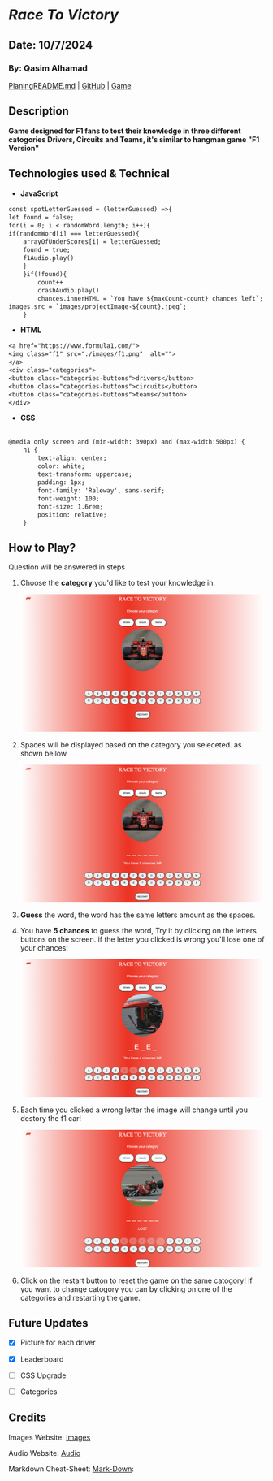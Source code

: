 # ***Race To Victory*** 
## Date: 10/7/2024
### By: Qasim Alhamad



[PlaningREADME.md](https://github.com/qassimalhamad/RaceToVictory/blob/main/planingREADME.md) | [GitHub](https://github.com/qassimalhamad/RaceToVictory) | [Game](https://qassimalhamad.github.io/RaceToVictory/)

## Description
**Game designed for **F1** fans to test their knowledge in three different catogories Drivers, Circuits and Teams, it's similar to hangman game "F1 Version"**

## Technologies used & Technical
* **JavaScript** 

```
const spotLetterGuessed = (letterGuessed) =>{
let found = false;
for(i = 0; i < randomWord.length; i++){
if(randomWord[i] === letterGuessed){
    arrayOfUnderScores[i] = letterGuessed;
    found = true;
    f1Audio.play()
    }
    }if(!found){
        count++
        crashAudio.play()
        chances.innerHTML = `You have ${maxCount-count} chances left`;
images.src = `images/projectImage-${count}.jpeg`;
    }
```
* **HTML**
``` 
<a href="https://www.formula1.com/">
<img class="f1" src="./images/f1.png"  alt="">
</a>
<div class="categories">
<button class="categories-buttons">drivers</button>
<button class="categories-buttons">circuits</button>
<button class="categories-buttons">teams</button>
</div>
```
* **CSS**
```

@media only screen and (min-width: 390px) and (max-width:500px) {
    h1 { 
        text-align: center;
        color: white;
        text-transform: uppercase;
        padding: 1px;
        font-family: 'Raleway', sans-serif;
        font-weight: 100;
        font-size: 1.6rem;
        position: relative;
    }
```
## How to Play?
Question will be answered in steps 

1. Choose the **category** you'd like to test your knowledge in.

	![alt text](./images/projectpic1.jpg)

2. Spaces will be displayed based on the category you seleceted. as shown bellow.

	![alt text](./images/projectpic2.jpg)

3. **Guess** the word, the word has the same letters amount as the spaces.

4. You have **5 chances** to guess the word, Try it by clicking on the letters buttons on the screen. if the letter you clicked is wrong you'll lose one of your chances!

	![alt text](./images/projectpic3.jpg)



5. Each time you clicked a wrong letter the image will change until you destory the f1 car!

	![alt text](./images/projectpic4.jpg)

6. Click on the restart button to reset the game on the same catogory! if you want to change catogory you can by clicking on one of the categories and restarting the game.

## Future Updates
- [X] Picture for each driver
- [X] Leaderboard
- [ ] CSS Upgrade
- [ ] Categories


## **Credits**
Images Website: [Images](https://gemini.google.com/)
	
Audio Website: [Audio](https://pixabay.com/sound-effects/search/car-crash/)

Markdown Cheat-Sheet: [Mark-Down](https://www.markdownguide.org/cheat-sheet/): 







